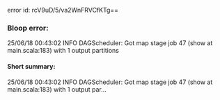 error id: rcV9uD/5/va2WnFRVCfKTg==
### Bloop error:

25/06/18 00:43:02 INFO DAGScheduler: Got map stage job 47 (show at main.scala:183) with 1 output partitions
#### Short summary: 

25/06/18 00:43:02 INFO DAGScheduler: Got map stage job 47 (show at main.scala:183) with 1 output par...